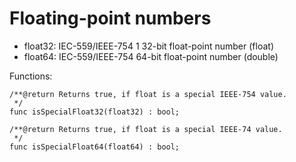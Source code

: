 # Floating-point numbers

- float32: IEC-559/IEEE-754 1 32-bit float-point number (float)
- float64: IEC-559/IEEE-754 64-bit float-point number (double)

Functions:

```
/**@return Returns true, if float is a special IEEE-754 value.
 */
func isSpecialFloat32(float32) : bool;

/**@return Returns true, if float is a special IEEE-74 value.
 */
func isSpecialFloat64(float64) : bool;
```
